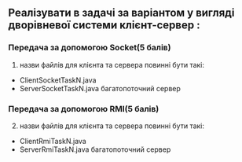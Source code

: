 ## Реалізувати в задачі за варіантом  у вигляді  дворівневої системи клієнт-сервер  :

### Передача за допомогою Socket(5 балів)
   1. назви файлів для клієнта та сервера повинні бути такі:             
   * ClientSocketTaskN.java
   * ServerSocketTaskN.java  багатопоточний сервер

### Передача за допомогою RMI(5 балів)
   2. назви файлів для клієнта та сервера повинні бути такі:                      
   * ClientRmiTaskN.java                                                                                  
   * ServerRmiTaskN.java багатопоточний сервер